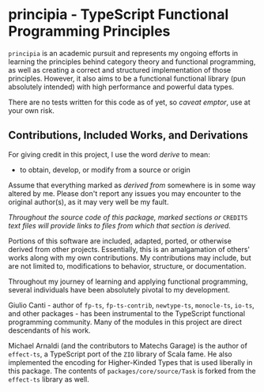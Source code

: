 # principia - TypeScript Functional Programming Principles

`principia` is an academic pursuit and represents my ongoing efforts in learning the principles behind category theory and functional programming, as well as creating a correct and structured implementation of those principles. However, it also aims to be a functional functional library (pun absolutely intended) with high performance and powerful data types.

There are no tests written for this code as of yet, so _caveat emptor_, use at your own risk.

## Contributions, Included Works, and Derivations

For giving credit in this project, I use the word _derive_ to mean:

-  to obtain, develop, or modify from a source or origin

Assume that everything marked as _derived from_ somewhere is in some way altered by me. Please don't report any issues you may encounter to the original author(s), as it may very well be my fault.

_Throughout the source code of this package, marked sections or_ `CREDITS` _text files will provide links to files from which that section is derived._

Portions of this software are included, adapted, ported, or otherwise derived from other projects. Essentially, this is an amalgamation of others' works along with my own contributions. My contributions may include, but are not limited to, modifications to behavior, structure, or documentation.

Throughout my journey of learning and applying functional programming, several individuals have been absolutely pivotal to my development.

Giulio Canti - author of `fp-ts`, `fp-ts-contrib`, `newtype-ts`, `monocle-ts`, `io-ts`, and other packages - has been instrumental to the TypeScript functional programming community. Many of the modules in this project are direct descendants of his work.

Michael Arnaldi (and the contributors to Matechs Garage) is the author of `effect-ts`, a TypeScript port of the `ZIO` library of Scala fame. He also implemented the encoding for Higher-Kinded Types that is used liberally in this package. The contents of `packages/core/source/Task` is forked from the `effect-ts` library as well.
